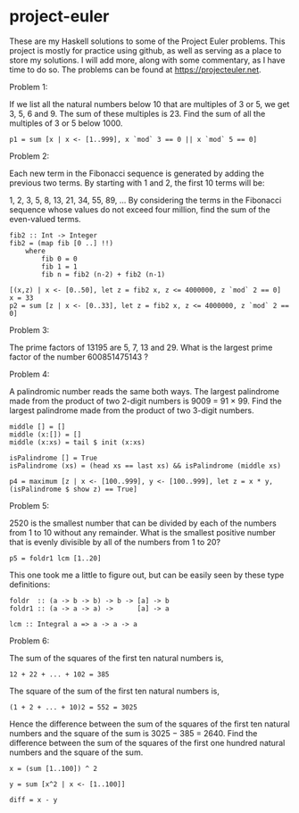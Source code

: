 # project-euler
These are my Haskell solutions to some of the Project Euler problems. This project is mostly for practice using github, as well as serving as a place to store my solutions. I will add more, along with some commentary, as I have time to do so. The problems can be found at https://projecteuler.net.

Problem 1:

If we list all the natural numbers below 10 that are multiples of 3 or 5, we get 3, 5, 6 and 9. The sum of these multiples is 23.
Find the sum of all the multiples of 3 or 5 below 1000.

```
p1 = sum [x | x <- [1..999], x `mod` 3 == 0 || x `mod` 5 == 0]
```

Problem 2:

Each new term in the Fibonacci sequence is generated by adding the previous two terms. By starting with 1 and 2, the first 10 terms will be:

1, 2, 3, 5, 8, 13, 21, 34, 55, 89, ...
By considering the terms in the Fibonacci sequence whose values do not exceed four million, find the sum of the even-valued terms.

```
fib2 :: Int -> Integer
fib2 = (map fib [0 ..] !!) 
    where 
        fib 0 = 0
        fib 1 = 1
        fib n = fib2 (n-2) + fib2 (n-1)

[(x,z) | x <- [0..50], let z = fib2 x, z <= 4000000, z `mod` 2 == 0]
x = 33
p2 = sum [z | x <- [0..33], let z = fib2 x, z <= 4000000, z `mod` 2 == 0]
```
Problem 3:

The prime factors of 13195 are 5, 7, 13 and 29.
What is the largest prime factor of the number 600851475143 ?

Problem 4:

A palindromic number reads the same both ways. The largest palindrome made from the product of two 2-digit numbers is 9009 = 91 × 99.
Find the largest palindrome made from the product of two 3-digit numbers.

```
middle [] = []
middle (x:[]) = []
middle (x:xs) = tail $ init (x:xs) 

isPalindrome [] = True
isPalindrome (xs) = (head xs == last xs) && isPalindrome (middle xs)

p4 = maximum [z | x <- [100..999], y <- [100..999], let z = x * y, (isPalindrome $ show z) == True]
```
Problem 5:

2520 is the smallest number that can be divided by each of the numbers from 1 to 10 without any remainder.
What is the smallest positive number that is evenly divisible by all of the numbers from 1 to 20?
```
p5 = foldr1 lcm [1..20]
```

This one took me a little to figure out, but can be easily seen by these type definitions:
```
foldr  :: (a -> b -> b) -> b -> [a] -> b
foldr1 :: (a -> a -> a) ->      [a] -> a

lcm :: Integral a => a -> a -> a
```
Problem 6:

The sum of the squares of the first ten natural numbers is,
```
12 + 22 + ... + 102 = 385
```
The square of the sum of the first ten natural numbers is,
```
(1 + 2 + ... + 10)2 = 552 = 3025
```
Hence the difference between the sum of the squares of the first ten natural numbers and the square of the sum is 3025 − 385 = 2640.
Find the difference between the sum of the squares of the first one hundred natural numbers and the square of the sum.

```
x = (sum [1..100]) ^ 2

y = sum [x^2 | x <- [1..100]]

diff = x - y
```
